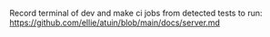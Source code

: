 Record terminal of dev and make ci jobs from detected tests to run: https://github.com/ellie/atuin/blob/main/docs/server.md